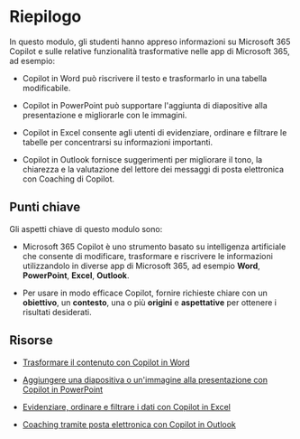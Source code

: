 # Riepilogo

In questo modulo, gli studenti hanno appreso informazioni su Microsoft 365 Copilot e sulle relative funzionalità trasformative nelle app di Microsoft 365, ad esempio:

- Copilot in Word può riscrivere il testo e trasformarlo in una tabella modificabile.

- Copilot in PowerPoint può supportare l'aggiunta di diapositive alla presentazione e migliorarle con le immagini.

- Copilot in Excel consente agli utenti di evidenziare, ordinare e filtrare le tabelle per concentrarsi su informazioni importanti.

- Copilot in Outlook fornisce suggerimenti per migliorare il tono, la chiarezza e la valutazione del lettore dei messaggi di posta elettronica con Coaching di Copilot.

## Punti chiave

Gli aspetti chiave di questo modulo sono:

- Microsoft 365 Copilot è uno strumento basato su intelligenza artificiale che consente di modificare, trasformare e riscrivere le informazioni utilizzandolo in diverse app di Microsoft 365, ad esempio **Word**, **PowerPoint**, **Excel**, **Outlook**.

- Per usare in modo efficace Copilot, fornire richieste chiare con un **obiettivo**, un **contesto**, una o più **origini** e **aspettative** per ottenere i risultati desiderati.

## Risorse

- [Trasformare il contenuto con Copilot in Word](https://support.microsoft.com/office/transform-your-content-with-copilot-in-word-923d9763-f896-4da7-8a3f-5b12c3bfc475)

- [Aggiungere una diapositiva o un'immagine alla presentazione con Copilot in PowerPoint](https://support.microsoft.com/office/add-a-slide-or-image-to-your-presentation-with-copilot-in-powerpoint-ae906e57-db71-4f46-8ed5-c1e2cebe6a80)

- [Evidenziare, ordinare e filtrare i dati con Copilot in Excel](https://support.microsoft.com/office/highlight-sort-and-filter-your-data-with-copilot-in-excel-05302e3f-de42-4475-b235-be9cb3d4e936)

- [Coaching tramite posta elettronica con Copilot in Outlook](https://support.microsoft.com/office/email-coaching-with-copilot-in-outlook-91a3cd56-1586-4a31-85c7-2eb8cdb02405#OSVersion=iOS)
